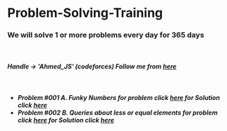 # Problem-Solving-Training
<h3> We will solve 1 or more problems every day for 365 days </h3> </br>
<h5>Handle -> 'Ahmed_JS' (codeforces) Follow me from <a href='https://codeforces.com/profile/Ahmed_JS' target="_blank">here</a><h5> </br>
<ul>
 <li>
  Problem #001 A. Funky Numbers for problem click <a href='https://codeforces.com/problemset/problem/192/A' target="_blank">here</a> for Solution click  
  <a href='https://github.com/a7medF4/Problem-Solving-Training/tree/main/A.%20Funky%20Numbers' target="_blank">here</a></br>
 
 </li>
 <li>
 Problem #002 B. Queries about less or equal elements  for problem click  <a href='https://codeforces.com/problemset/problem/600/B' target="_blank">here</a> 
  for Solution click 
  <a href='https://github.com/a7medF4/Problem-Solving-Training/tree/main/B.%20Queries%20about%20less%20or%20equal%20elements' target="_blank">here</a> 
</br> 
 </li>
</ul>

